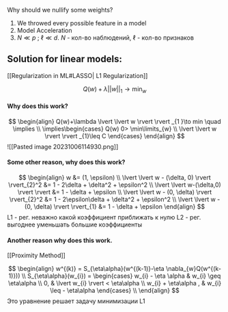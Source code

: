 Why should we nullify some weights?
1) We throwed every possible feature in a model
2) Model Acceleration
3)  $N \ll p$ ; $\ell \ll d$.    $N$ - кол-во наблюдений, $\ell$ - кол-во признаков

## Solution for linear models:
[[Regularization in ML#LASSO| L1 Regularization]]

$$
Q(w)+\lambda| | w| |_{1} \to \min_{w}
$$
#### Why does this work?
$$
\begin{align}
Q(w)+\lambda \lvert \lvert w \rvert  \rvert _{1 }\to min \quad \implies \\
\implies\begin{cases}
Q(w) 0> \min\limits_{w} \\
\lvert \lvert w \rvert  \rvert _{1}\leq C
\end{cases}
\end{align}
$$
![[Pasted image 20231006114930.png]] 

#### Some other reason, why does this work?
$$
\begin{align}
w &= (1, \epsilon) \\
\lvert \lvert w - (\delta, 0) \rvert  \rvert_{2}^2  &= 1 - 2\delta + \delta^2 + \epsilon^2 \\
\lvert \lvert w-(\delta,0) \rvert  \rvert &= 1 - \delta + \epsilon  \\
\lvert \lvert w - (0, \delta) \rvert  \rvert_{2}^2 &= 1 - 2\epsilon\delta + \delta^2 + \epsilon^2 \\
\lvert \lvert w - (0, \delta) \rvert  \rvert_{1} &= 1 - \delta + \epsilon  
\end{align}
$$
L1 - рег. неважно какой коэффициент приближать к нулю
L2 - рег. выгоднее уменьшать большие коэффициенты

#### Another reason why does this work.
[[Proximity Method]]

$$
\begin{align}
w^{(k)} = S_{\eta\alpha}(w^{(k-1)}-\eta \nabla_{w}Q(w^{(k-1)})) \\
S_{\eta\alpha}(w_{i}) = \begin{cases}
w_{i} - \eta \alpha & w_{i} \geq \eta\alpha \\
0, & \lvert w_{i} \rvert < \eta\alpha \\
w_{i} + \eta\alpha , & w_{i} \leq - \eta\alpha 
\end{cases}
 \\
\end{align}
$$
Это уравнение решает задачу минимизации L1